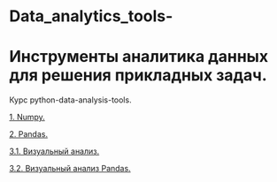 # Data_analytics_tools-
# Инструменты аналитика данных для решения прикладных задач.

Курс python-data-analysis-tools.

[1. Numpy.]()

[2. Pandas.]()

[3.1. Визуальный анализ.]()

[3.2. Визуальный анализ Pandas.]()
